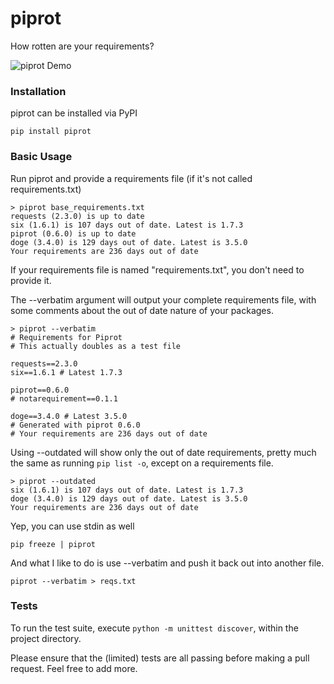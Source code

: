 piprot
======

How rotten are your requirements?

![piprot Demo](http://i.imgur.com/kewPaFa.gif)


### Installation

piprot can be installed via PyPI

    pip install piprot


### Basic Usage

Run piprot and provide a requirements file (if it's not called requirements.txt)

    > piprot base_requirements.txt
    requests (2.3.0) is up to date
    six (1.6.1) is 107 days out of date. Latest is 1.7.3
    piprot (0.6.0) is up to date
    doge (3.4.0) is 129 days out of date. Latest is 3.5.0
    Your requirements are 236 days out of date

If your requirements file is named "requirements.txt", you don't need to provide it.

The --verbatim argument will output your complete requirements file, with some comments about the out of date nature of your packages.

    > piprot --verbatim
    # Requirements for Piprot
    # This actually doubles as a test file

    requests==2.3.0
    six==1.6.1 # Latest 1.7.3

    piprot==0.6.0
    # notarequirement==0.1.1

    doge==3.4.0 # Latest 3.5.0
    # Generated with piprot 0.6.0
    # Your requirements are 236 days out of date

Using --outdated will show only the out of date requirements, pretty much the same as running `pip list -o`, except on a requirements file.

    > piprot --outdated
    six (1.6.1) is 107 days out of date. Latest is 1.7.3
    doge (3.4.0) is 129 days out of date. Latest is 3.5.0
    Your requirements are 236 days out of date

Yep, you can use stdin as well

    pip freeze | piprot

And what I like to do is use --verbatim and push it back out into another file.

    piprot --verbatim > reqs.txt

### Tests

To run the test suite, execute `python -m unittest discover`, within the project directory.

Please ensure that the (limited) tests are all passing before making a pull request. Feel free to add more.
